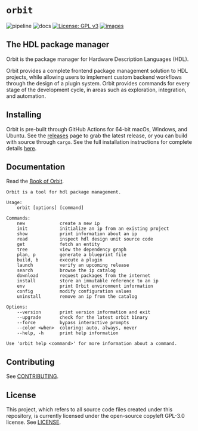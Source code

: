 # `orbit`

![pipeline](https://github.com/c-rus/orbit/actions/workflows/pipeline.yml/badge.svg) ![docs](https://github.com/c-rus/orbit/actions/workflows/docs.yml/badge.svg) [![License: GPL v3](https://img.shields.io/badge/License-GPLv3-blue.svg)](https://www.gnu.org/licenses/gpl-3.0) [![images](https://img.shields.io/badge/dockerhub-images-important.svg?logo=docker)](https://hub.docker.com/repository/docker/crus800/orbit/general)

## The HDL package manager

Orbit is the package manager for Hardware Description Languages (HDL). 
  
Orbit provides a complete frontend package management solution to HDL projects, while allowing users to implement custom backend workflows through the design of a plugin system. Orbit provides commands for every stage of the development cycle, in areas such as exploration, integration, and automation.

## Installing

Orbit is pre-built through GitHub Actions for 64-bit macOs, Windows, and Ubuntu. See the [releases](https://github.com/c-rus/orbit/releases) page to grab the latest release, or you can build with source through `cargo`. See the full installation instructions for complete details [here](https://c-rus.github.io/orbit/1_starting/1_installing.html).

## Documentation

Read the [Book of Orbit](https://c-rus.github.io/orbit/).

```
Orbit is a tool for hdl package management.

Usage:
    orbit [options] [command]

Commands:
    new             create a new ip
    init            initialize an ip from an existing project
    show            print information about an ip
    read            inspect hdl design unit source code
    get             fetch an entity
    tree            view the dependency graph
    plan, p         generate a blueprint file
    build, b        execute a plugin
    launch          verify an upcoming release
    search          browse the ip catalog 
    download        request packages from the internet
    install         store an immutable reference to an ip
    env             print Orbit environment information
    config          modify configuration values
    uninstall       remove an ip from the catalog

Options:
    --version       print version information and exit
    --upgrade       check for the latest orbit binary
    --force         bypass interactive prompts
    --color <when>  coloring: auto, always, never
    --help, -h      print help information

Use 'orbit help <command>' for more information about a command.

```

## Contributing

See [CONTRIBUTING](./CONTRIBUTING.md).

## License

This project, which refers to all source code files created under this repository, is currently licensed under the open-source copyleft GPL-3.0 license. See [LICENSE](./LICENSE).